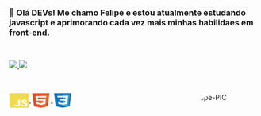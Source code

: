 ### 👋 Olá DEVs! Me chamo Felipe e estou atualmente estudando javascript e aprimorando cada vez mais minhas habilidaes em front-end. 

##

<div><br>
  <a href="https://github.com/FelipeFMedeiros">
  <img height="180em" src="https://github-readme-stats.vercel.app/api?username=felipefmedeiros&show_icons=true&theme=merko"/>
  <img height="180em" src="https://github-readme-stats.vercel.app/api/top-langs/?username=anuraghazra&layout=compact&theme=merko"/>
</div>

## 
  
<div style="display: inline_block"><br>
  <img align="center" alt="Js" height="30" width="40" src="https://raw.githubusercontent.com/devicons/devicon/master/icons/javascript/javascript-plain.svg">
  <img align="center" alt="HTML" height="30" width="40" src="https://raw.githubusercontent.com/devicons/devicon/master/icons/html5/html5-original.svg">
  <img align="center" alt="CSS" height="30" width="40" src="https://raw.githubusercontent.com/devicons/devicon/master/icons/css3/css3-original.svg">
  <img align="right" alt="Felipe-PIC" height="150" width="150" style="border-radius:50%;" src="https://img001.prntscr.com/file/img001/GAt0U55mSoy7x4aY3_6JsA.png">
</div>
